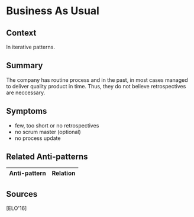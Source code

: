 # Business As Usual

## Context
In iterative patterns.

## Summary
The company has routine process and in the past, in most cases managed to deliver quality product in time. Thus, they do not believe retrospectives are neccessary.

## Symptoms
 - few, too short or no retrospectives
 - no scrum master (optional)
 - no process update

## Related Anti-patterns
| Anti-pattern  | Relation |
|--|--|

## Sources
[ELO'16]
